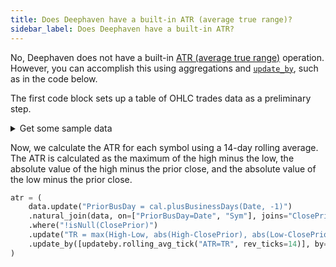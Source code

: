 ```yaml
---
title: Does Deephaven have a built-in ATR (average true range)?
sidebar_label: Does Deephaven have a built-in ATR?
---
```


No, Deephaven does not have a built-in [ATR (average true range)](https://www.investopedia.com/terms/a/atr.asp) operation. However, you can accomplish this using aggregations and [`update_by`](../../reference/table-operations/update-by-operations/updateBy.md), such as in the code below.

The first code block sets up a table of OHLC trades data as a preliminary step.

<details>
<summary>Get some sample data</summary>

```python test-set=1 order=trades,data
from deephaven import time_table, agg, updateby
from deephaven.calendar import calendar

cal = nyse_cal = calendar("USNYSE_EXAMPLE")

trades = (
    time_table("PT00:00:01", "2024-09-01T00:00 ET")
    .update(
        [
            "Date = formatDate(Timestamp, 'ET')",
            "Sym = ii%2 == 0 ? `COS` : `SIN`",
            "Price = ii%2 == 0 ? cos(0.000001*ii) : sin(0.0000001*ii)",
        ]
    )
    .where("cal.isBusinessDay(Date)")
)

data = trades.agg_by(
    [
        agg.first("Open=Price"),
        agg.last("Close=Price"),
        agg.max_("High=Price"),
        agg.min_("Low=Price"),
    ],
    by=["Date", "Sym"],
)
```

</details>

Now, we calculate the ATR for each symbol using a 14-day rolling average. The ATR is calculated as the maximum of the high minus the low, the absolute value of the high minus the prior close, and the absolute value of the low minus the prior close.

```python test-set=1 order=atr
atr = (
    data.update("PriorBusDay = cal.plusBusinessDays(Date, -1)")
    .natural_join(data, on=["PriorBusDay=Date", "Sym"], joins="ClosePrior=Close")
    .where("!isNull(ClosePrior)")
    .update("TR = max(High-Low, abs(High-ClosePrior), abs(Low-ClosePrior))")
    .update_by([updateby.rolling_avg_tick("ATR=TR", rev_ticks=14)], by=["Sym"])
)
```
